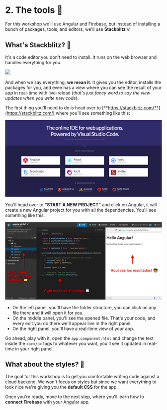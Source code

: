# 2. The tools 🔨

For this workshop we'll use Angular and Firebase, but instead of installing a bunch of packages, tools, and editors, we'll use **Stackblitz 💡**

## What's Stackblitz? 🤔

It's a code editor you don't need to install. It runs on the web browser and handles everything for you.

![](https://media.giphy.com/media/oF5oUYTOhvFnO/giphy.gif)

And when we say everything, **we mean it**. It gives you the editor, installs the packages for you, and even has a view where you can see the result of your app in real-time with live-reload \(_that's just fancy word to say the view updates when you write new code_\).

The first thing you'll need to do is head over to [**https://stackblitz.com/**](https://stackblitz.com/) where you'll see something like this:

![Stackblitz project type selection](.gitbook/assets/stackblitz-create.png)

You'll head over to **"START A NEW PROJECT"** and click on Angular, it will create a new Angular project for you with all the dependencies. You'll see something like this:

![Angular Folder Structure](.gitbook/assets/stackblitz-angular-folder.png)

* On the left panel, you'll have the folder structure, you can click on any file there and it will open it for you.
* On the middle panel, you'll see the opened file. That's your code, and every edit you do there we'll appear live in the right panel.
* On the right panel, you'll have a real-time view of your app.

Go ahead, play with it, open the `app.component.html` and change the text inside the `<p></p>` tags to whatever you want, you'll see it updated in real-time in your right panel.

## What about the styles? 💅

The goal for this workshop is to get you comfortable writing code against a cloud backend. We won't focus on styles but since we want everything to look nice we're giving you the **default CSS** for the app.

Once you're ready, move to the next step, where you'll learn how to **connect Firebase** with your Angular app.

